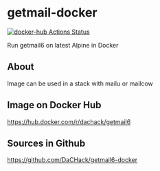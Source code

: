 # getmail-docker
[![docker-hub Actions Status](https://github.com/dachack/getmail6-docker/workflows/docker-hub/badge.svg)](https://github.com/dachack/getmail6-docker/actions)

Run getmail6 on latest Alpine in Docker

## About
Image can be used in a stack with mailu or mailcow

## Image on Docker Hub
https://hub.docker.com/r/dachack/getmail6

## Sources in Github
https://github.com/DaCHack/getmail6-docker
